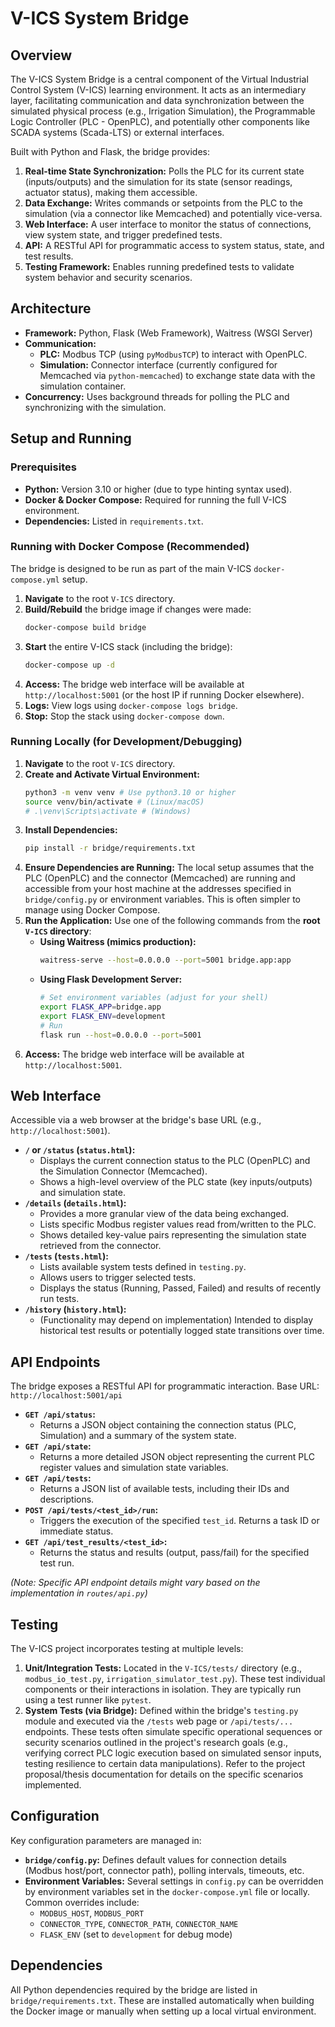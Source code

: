 # V-ICS System Bridge

## Overview

The V-ICS System Bridge is a central component of the Virtual Industrial Control System (V-ICS) learning environment. It acts as an intermediary layer, facilitating communication and data synchronization between the simulated physical process (e.g., Irrigation Simulation), the Programmable Logic Controller (PLC - OpenPLC), and potentially other components like SCADA systems (Scada-LTS) or external interfaces.

Built with Python and Flask, the bridge provides:

1.  **Real-time State Synchronization:** Polls the PLC for its current state (inputs/outputs) and the simulation for its state (sensor readings, actuator status), making them accessible.
2.  **Data Exchange:** Writes commands or setpoints from the PLC to the simulation (via a connector like Memcached) and potentially vice-versa.
3.  **Web Interface:** A user interface to monitor the status of connections, view system state, and trigger predefined tests.
4.  **API:** A RESTful API for programmatic access to system status, state, and test results.
5.  **Testing Framework:** Enables running predefined tests to validate system behavior and security scenarios.

## Architecture

* **Framework:** Python, Flask (Web Framework), Waitress (WSGI Server)
* **Communication:**
    * **PLC:** Modbus TCP (using `pyModbusTCP`) to interact with OpenPLC.
    * **Simulation:** Connector interface (currently configured for Memcached via `python-memcached`) to exchange state data with the simulation container.
* **Concurrency:** Uses background threads for polling the PLC and synchronizing with the simulation.

## Setup and Running

### Prerequisites

* **Python:** Version 3.10 or higher (due to type hinting syntax used).
* **Docker & Docker Compose:** Required for running the full V-ICS environment.
* **Dependencies:** Listed in `requirements.txt`.

### Running with Docker Compose (Recommended)

The bridge is designed to be run as part of the main V-ICS `docker-compose.yml` setup.

1.  **Navigate** to the root `V-ICS` directory.
2.  **Build/Rebuild** the bridge image if changes were made:
    ```bash
    docker-compose build bridge
    ```
3.  **Start** the entire V-ICS stack (including the bridge):
    ```bash
    docker-compose up -d
    ```
4.  **Access:** The bridge web interface will be available at `http://localhost:5001` (or the host IP if running Docker elsewhere).
5.  **Logs:** View logs using `docker-compose logs bridge`.
6.  **Stop:** Stop the stack using `docker-compose down`.

### Running Locally (for Development/Debugging)

1.  **Navigate** to the root `V-ICS` directory.
2.  **Create and Activate Virtual Environment:**
    ```bash
    python3 -m venv venv # Use python3.10 or higher
    source venv/bin/activate # (Linux/macOS)
    # .\venv\Scripts\activate # (Windows)
    ```
3.  **Install Dependencies:**
    ```bash
    pip install -r bridge/requirements.txt
    ```
4.  **Ensure Dependencies are Running:** The local setup assumes that the PLC (OpenPLC) and the connector (Memcached) are running and accessible from your host machine at the addresses specified in `bridge/config.py` or environment variables. This is often simpler to manage using Docker Compose.
5.  **Run the Application:** Use one of the following commands from the **root `V-ICS` directory**:
    * **Using Waitress (mimics production):**
        ```bash
        waitress-serve --host=0.0.0.0 --port=5001 bridge.app:app
        ```
    * **Using Flask Development Server:**
        ```bash
        # Set environment variables (adjust for your shell)
        export FLASK_APP=bridge.app
        export FLASK_ENV=development
        # Run
        flask run --host=0.0.0.0 --port=5001
        ```
6.  **Access:** The bridge web interface will be available at `http://localhost:5001`.

## Web Interface

Accessible via a web browser at the bridge's base URL (e.g., `http://localhost:5001`).

* **`/` or `/status` (`status.html`):**
    * Displays the current connection status to the PLC (OpenPLC) and the Simulation Connector (Memcached).
    * Shows a high-level overview of the PLC state (key inputs/outputs) and simulation state.
* **`/details` (`details.html`):**
    * Provides a more granular view of the data being exchanged.
    * Lists specific Modbus register values read from/written to the PLC.
    * Shows detailed key-value pairs representing the simulation state retrieved from the connector.
* **`/tests` (`tests.html`):**
    * Lists available system tests defined in `testing.py`.
    * Allows users to trigger selected tests.
    * Displays the status (Running, Passed, Failed) and results of recently run tests.
* **`/history` (`history.html`):**
    * (Functionality may depend on implementation) Intended to display historical test results or potentially logged state transitions over time.

## API Endpoints

The bridge exposes a RESTful API for programmatic interaction. Base URL: `http://localhost:5001/api`

* **`GET /api/status`:**
    * Returns a JSON object containing the connection status (PLC, Simulation) and a summary of the system state.
* **`GET /api/state`:**
    * Returns a more detailed JSON object representing the current PLC register values and simulation state variables.
* **`GET /api/tests`:**
    * Returns a JSON list of available tests, including their IDs and descriptions.
* **`POST /api/tests/<test_id>/run`:**
    * Triggers the execution of the specified `test_id`. Returns a task ID or immediate status.
* **`GET /api/test_results/<test_id>`:**
    * Returns the status and results (output, pass/fail) for the specified test run.

*(Note: Specific API endpoint details might vary based on the implementation in `routes/api.py`)*

## Testing

The V-ICS project incorporates testing at multiple levels:

1.  **Unit/Integration Tests:** Located in the `V-ICS/tests/` directory (e.g., `modbus_io_test.py`, `irrigation_simulator_test.py`). These test individual components or their interactions in isolation. They are typically run using a test runner like `pytest`.
2.  **System Tests (via Bridge):** Defined within the bridge's `testing.py` module and executed via the `/tests` web page or `/api/tests/...` endpoints. These tests often simulate specific operational sequences or security scenarios outlined in the project's research goals (e.g., verifying correct PLC logic execution based on simulated sensor inputs, testing resilience to certain data manipulations). Refer to the project proposal/thesis documentation for details on the specific scenarios implemented.

## Configuration

Key configuration parameters are managed in:

* **`bridge/config.py`:** Defines default values for connection details (Modbus host/port, connector path), polling intervals, timeouts, etc.
* **Environment Variables:** Several settings in `config.py` can be overridden by environment variables set in the `docker-compose.yml` file or locally. Common overrides include:
    * `MODBUS_HOST`, `MODBUS_PORT`
    * `CONNECTOR_TYPE`, `CONNECTOR_PATH`, `CONNECTOR_NAME`
    * `FLASK_ENV` (set to `development` for debug mode)

## Dependencies

All Python dependencies required by the bridge are listed in `bridge/requirements.txt`. These are installed automatically when building the Docker image or manually when setting up a local virtual environment.